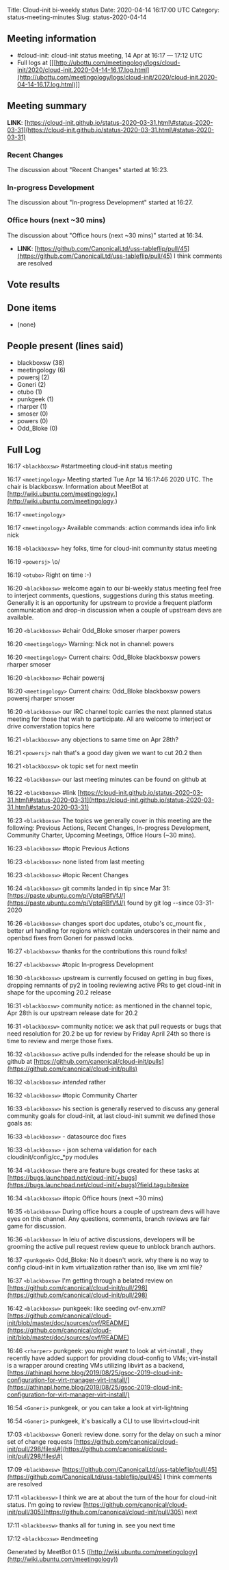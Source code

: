 Title: Cloud-init bi-weekly status
Date: 2020-04-14 16:17:00 UTC
Category: status-meeting-minutes
Slug: status-2020-04-14

Meeting information
----------------
 * \#cloud-init: cloud-init status meeting, 14 Apr at 16:17 &mdash; 17:12 UTC
 * Full logs at [[[http://ubottu.com/meetingology/logs/cloud-init/2020/cloud-init.2020-04-14-16.17.log.html](http://ubottu.com/meetingology/logs/cloud-init/2020/cloud-init.2020-04-14-16.17.log.html)]]



Meeting summary
----------------

 **LINK**: [https://cloud-init.github.io/status-2020-03-31.html\#status-2020-03-31](https://cloud-init.github.io/status-2020-03-31.html\#status-2020-03-31) 
### Recent Changes
The discussion about "Recent Changes" started at 16:23.


### In-progress Development
The discussion about "In-progress Development" started at 16:27.


### Office hours (next ~30 mins)
The discussion about "Office hours (next ~30 mins)" started at 16:34.

  *  **LINK**: [https://github.com/CanonicalLtd/uss-tableflip/pull/45](https://github.com/CanonicalLtd/uss-tableflip/pull/45) I think comments are resolved



Vote results
----------------




Done items
----------------

 * (none)



People present (lines said)
----------------

 * blackboxsw (38)
 * meetingology (6)
 * powersj (2)
 * Goneri (2)
 * otubo (1)
 * punkgeek (1)
 * rharper (1)
 * smoser (0)
 * powers (0)
 * Odd_Bloke (0)



Full Log
----------------


 16:17 `<blackboxsw>` \#startmeeting cloud-init status meeting

 16:17 `<meetingology>` Meeting started Tue Apr 14 16:17:46 2020 UTC.  The chair is blackboxsw. Information about MeetBot at [http://wiki.ubuntu.com/meetingology.](http://wiki.ubuntu.com/meetingology.)

 16:17 `<meetingology>` 

 16:17 `<meetingology>` Available commands: action commands idea info link nick

 16:18 `<blackboxsw>` hey folks, time for cloud-init community status meeting

 16:19 `<powersj>` \o/

 16:19 `<otubo>` Right on time :-)

 16:20 `<blackboxsw>` welcome again to our bi-weekly status meeting feel free to interject comments, questions, suggestions during this status meeting. Generally it is an opportunity for upstream to provide a frequent platform communication and drop-in discussion when a couple of upstream devs are available.

 16:20 `<blackboxsw>` \#chair Odd_Bloke smoser rharper powers

 16:20 `<meetingology>` Warning: Nick not in channel: powers

 16:20 `<meetingology>` Current chairs: Odd_Bloke blackboxsw powers rharper smoser

 16:20 `<blackboxsw>` \#chair powersj

 16:20 `<meetingology>` Current chairs: Odd_Bloke blackboxsw powers powersj rharper smoser

 16:20 `<blackboxsw>` our IRC channel topic carries the next planned status meeting for those that wish to participate. All are welcome to interject or drive converstation topics here

 16:21 `<blackboxsw>` any objections to same time on Apr 28th?

 16:21 `<powersj>` nah that's a good day given we want to cut 20.2 then

 16:21 `<blackboxsw>` ok topic set for next meetin

 16:22 `<blackboxsw>` our last meeting minutes can be found on github at

 16:22 `<blackboxsw>` \#link [https://cloud-init.github.io/status-2020-03-31.html\#status-2020-03-31](https://cloud-init.github.io/status-2020-03-31.html\#status-2020-03-31)

 16:23 `<blackboxsw>` The topics we generally cover in this meeting are the following: Previous Actions, Recent Changes, In-progress Development, Community Charter, Upcoming Meetings, Office Hours (~30 mins).

 16:23 `<blackboxsw>` \#topic Previous Actions

 16:23 `<blackboxsw>` none listed from last meeting

 16:23 `<blackboxsw>` \#topic Recent Changes

 16:24 `<blackboxsw>` git commits landed in tip since Mar 31: [https://paste.ubuntu.com/p/VptqRBfVfJ/](https://paste.ubuntu.com/p/VptqRBfVfJ/)  found by git log --since 03-31-2020

 16:26 `<blackboxsw>` changes sport doc updates, otubo's cc_mount fix , better url handling for regions which  contain underscores in their name  and openbsd fixes from Goneri for passwd locks.

 16:27 `<blackboxsw>` thanks for the contributions this round folks!

 16:27 `<blackboxsw>` \#topic In-progress Development

 16:30 `<blackboxsw>` upstream is currently focused on getting in bug fixes, dropping remnants of py2 in tooling  reviewing active PRs to get cloud-init in shape for the upcoming 20.2 release

 16:31 `<blackboxsw>` community notice: as mentioned in the channel topic, Apr 28th is our upstream release date for 20.2

 16:31 `<blackboxsw>` community notice: we ask that pull requests or bugs that need resolution for 20.2 be up for review by Friday April 24th so there is time to review and merge those fixes.

 16:32 `<blackboxsw>` active pulls indended for the release should be up in github at [https://github.com/canonical/cloud-init/pulls](https://github.com/canonical/cloud-init/pulls)

 16:32 `<blackboxsw>` *intended* rather

 16:32 `<blackboxsw>` \#topic Community Charter

 16:33 `<blackboxsw>` his section is generally reserved to discuss any general community goals for cloud-init, at last cloud-init summit  we defined those goals as:

 16:33 `<blackboxsw>` - datasource doc fixes

 16:33 `<blackboxsw>` - json schema validation for each cloudinit/config/cc_*py modules

 16:34 `<blackboxsw>` there are feature bugs created for these tasks at [https://bugs.launchpad.net/cloud-init/+bugs](https://bugs.launchpad.net/cloud-init/+bugs)?field.tag=bitesize

 16:34 `<blackboxsw>` \#topic Office hours (next ~30 mins)

 16:35 `<blackboxsw>` During office hours a couple of upstream devs will have eyes on this channel. Any questions, comments, branch reviews are fair game for discussion.

 16:36 `<blackboxsw>` In leiu of active discussions, developers will be grooming the active pull request review queue  to unblock branch authors.

 16:37 `<punkgeek>` Odd_Bloke: No it doesn't work. why there is no way to config cloud-init in kvm virtualization rather than iso, like vm xml file?

 16:37 `<blackboxsw>` I'm getting through a belated review on [https://github.com/canonical/cloud-init/pull/298](https://github.com/canonical/cloud-init/pull/298)

 16:42 `<blackboxsw>` punkgeek: like seeding ovf-env.xml? [https://github.com/canonical/cloud-init/blob/master/doc/sources/ovf/README](https://github.com/canonical/cloud-init/blob/master/doc/sources/ovf/README)

 16:46 `<rharper>` punkgeek: you might want to look at virt-install , they recently have added support for providing cloud-config to VMs;  virt-install is a wrapper around creating VMs utilizing libvirt as a backend, [https://athinapl.home.blog/2019/08/25/gsoc-2019-cloud-init-configuration-for-virt-manager-virt-install/](https://athinapl.home.blog/2019/08/25/gsoc-2019-cloud-init-configuration-for-virt-manager-virt-install/)

 16:54 `<Goneri>` punkgeek, or you can take a look at virt-lightning

 16:54 `<Goneri>` punkgeek, it's basically a CLI to use libvirt+cloud-init

 17:03 `<blackboxsw>` Goneri: review done. sorry for the delay on such a minor set of change requests [https://github.com/canonical/cloud-init/pull/298/files\#](https://github.com/canonical/cloud-init/pull/298/files\#)

 17:09 `<blackboxsw>` [https://github.com/CanonicalLtd/uss-tableflip/pull/45](https://github.com/CanonicalLtd/uss-tableflip/pull/45) I think comments are resolved

 17:11 `<blackboxsw>` I think we are at about the turn of the hour for cloud-init status. I'm going to review [https://github.com/canonical/cloud-init/pull/305](https://github.com/canonical/cloud-init/pull/305) next

 17:11 `<blackboxsw>` thanks all for tuning in. see you next time

 17:12 `<blackboxsw>` \#endmeeting



Generated by MeetBot 0.1.5 ([http://wiki.ubuntu.com/meetingology](http://wiki.ubuntu.com/meetingology))
